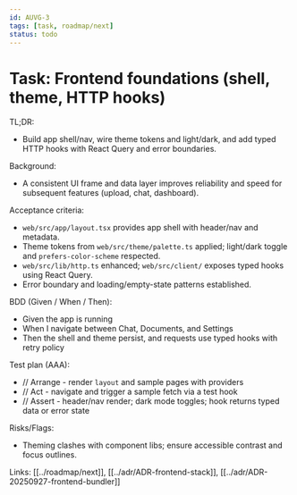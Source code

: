 ```yaml
---
id: AUVG-3
tags: [task, roadmap/next]
status: todo
---
```

# Task: Frontend foundations (shell, theme, HTTP hooks)

TL;DR:
- Build app shell/nav, wire theme tokens and light/dark, and add typed HTTP hooks with React Query and error boundaries.

Background:
- A consistent UI frame and data layer improves reliability and speed for subsequent features (upload, chat, dashboard).

Acceptance criteria:
- `web/src/app/layout.tsx` provides app shell with header/nav and metadata.
- Theme tokens from `web/src/theme/palette.ts` applied; light/dark toggle and `prefers-color-scheme` respected.
- `web/src/lib/http.ts` enhanced; `web/src/client/` exposes typed hooks using React Query.
- Error boundary and loading/empty-state patterns established.

BDD (Given / When / Then):
- Given the app is running
- When I navigate between Chat, Documents, and Settings
- Then the shell and theme persist, and requests use typed hooks with retry policy

Test plan (AAA):
- // Arrange - render `layout` and sample pages with providers
- // Act - navigate and trigger a sample fetch via a test hook
- // Assert - header/nav render; dark mode toggles; hook returns typed data or error state

Risks/Flags:
- Theming clashes with component libs; ensure accessible contrast and focus outlines.

Links: [[../roadmap/next]], [[../adr/ADR-frontend-stack]], [[../adr/ADR-20250927-frontend-bundler]]


